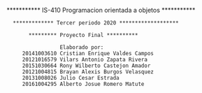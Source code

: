*********** IS-410 Programacion orientada a objetos ***********

      ************* Tercer periodo 2020 *******************
      
           ********* Proyecto Final **********

                     Elaborado por:
         20141003610 Cristian Enrique Valdes Campos
         20121016579 Vilars Antonio Zapata Rivera
         20151030664 Rony Wilberto Castejon Amador
         20121004815 Brayan Alexis Burgos Velasquez
         20131008026 Julio Cesar Estrada
         20161004295 Alberto Josue Romero Matute
